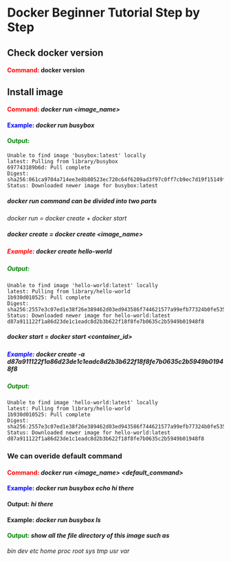 # Docker Beginner Tutorial Step by Step

## Check docker version
#### <span style="color:red">Command:</span>  docker version

## Install image
#### <span style="color:red">Command:</span> *docker run <image_name>*
#### <span style="color:blue">Example:</span> *docker run busybox*
#### <span style="color:green">Output:</span>
```
Unable to find image 'busybox:latest' locally
latest: Pulling from library/busybox
697743189b6d: Pull complete
Digest: sha256:061ca9704a714ee3e8b80523ec720c64f6209ad3f97c0ff7cb9ec7d19f15149f
Status: Downloaded newer image for busybox:latest
```
##### docker run command can be divided into two parts
*docker run = docker create + docker start*
##### docker create = docker create <image_name>
##### <span style="color:red">Example:</span>  *docker create hello-world*
##### <span style="color:green">Output:</span>
```
Unable to find image 'hello-world:latest' locally
latest: Pulling from library/hello-world
1b930d010525: Pull complete
Digest: sha256:2557e3c07ed1e38f26e389462d03ed943586f744621577a99efb77324b0fe535
Status: Downloaded newer image for hello-world:latest
d87a911122f1a86d23de1c1eadc8d2b3b622f18f8fe7b0635c2b5949b01948f8
```

##### docker start = docker start <container_id>
##### <span style="color:blue">Example:</span> *docker create -a d87a911122f1a86d23de1c1eadc8d2b3b622f18f8fe7b0635c2b5949b01948f8*
##### <span style="color:green">Output:</span>
```
Unable to find image 'hello-world:latest' locally
latest: Pulling from library/hello-world
1b930d010525: Pull complete
Digest: sha256:2557e3c07ed1e38f26e389462d03ed943586f744621577a99efb77324b0fe535
Status: Downloaded newer image for hello-world:latest
d87a911122f1a86d23de1c1eadc8d2b3b622f18f8fe7b0635c2b5949b01948f8
```
### We can overide default command
#### <span style="color:red">Command:</span>  *docker run <image_name> <default_command>*
#### <span style="color:blue">Example:</span> *docker run busybox echo hi there*
#### Output: *hi there*
#### Example: *docker run busybox ls*
#### <span style="color:green">Output:</span> *show all the file directory of this image such as*
*bin
dev
etc
home
proc
root
sys
tmp
usr
var*

